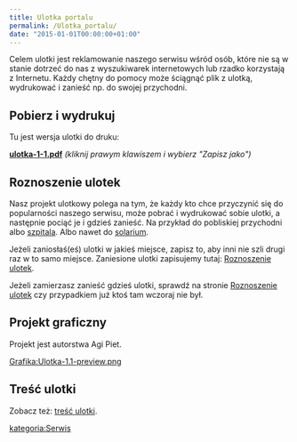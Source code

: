 ```yaml
---
title: Ulotka portalu
permalink: /Ulotka_portalu/
date: "2015-01-01T00:00:00+01:00"
---
```


Celem ulotki jest reklamowanie naszego serwisu wśród osób, które nie są w stanie dotrzeć do nas z wyszukiwarek internetowych lub rzadko korzystają z Internetu. Każdy chętny do pomocy może ściągnąć plik z ulotką, wydrukować i zanieść np. do swojej przychodni.

Pobierz i wydrukuj
------------------

Tu jest wersja ulotki do druku:

**[ulotka-1-1.pdf](/Media:ulotka-1-1.pdf "wikilink")**
*(kliknij prawym klawiszem i wybierz "Zapisz jako")*

Roznoszenie ulotek
------------------

Nasz projekt ulotkowy polega na tym, że każdy kto chce przyczynić się do popularności naszego serwisu, może pobrać i wydrukować sobie ulotki, a następnie pociąć je i gdzieś zanieść. Na przykład do pobliskiej przychodni albo [szpitala](/atopedia/szpital "wikilink"). Albo nawet do [solarium](/atopedia/solarium "wikilink").

Jeżeli zaniosłaś(eś) ulotki w jakieś miejsce, zapisz to, aby inni nie szli drugi raz w to samo miejsce. Zaniesione ulotki zapisujemy tutaj: [Roznoszenie ulotek](/atopedia/Roznoszenie_ulotek "wikilink").

Jeżeli zamierzasz zanieść gdzieś ulotki, sprawdź na stronie [Roznoszenie ulotek](/atopedia/Roznoszenie_ulotek "wikilink") czy przypadkiem już ktoś tam wczoraj nie był.

Projekt graficzny
-----------------

Projekt jest autorstwa Agi Piet.

[Grafika:Ulotka-1.1-preview.png](/Grafika:Ulotka-1.1-preview.png "wikilink")

Treść ulotki
------------

Zobacz też: [treść ulotki](/atopedia/treść_ulotki "wikilink").

[kategoria:Serwis](/atopedia/kategoria:Serwis "wikilink")